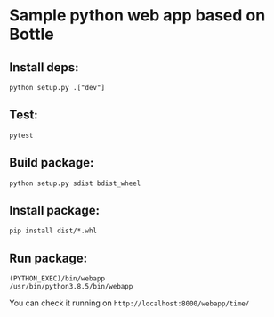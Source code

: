 Sample python web app based on Bottle
=========================================

Install deps:
----------
```shell script
python setup.py .["dev"]
```

Test:
-----
```shell script
pytest
```

Build package:
----
```shell script
python setup.py sdist bdist_wheel
```

Install package:
----

```shell script
pip install dist/*.whl
```

Run package:
----

```shell script
(PYTHON_EXEC)/bin/webapp
/usr/bin/python3.8.5/bin/webapp
```

You can check it running on `http://localhost:8000/webapp/time/`

